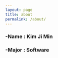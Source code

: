 ```yaml
---
layout: page
title: about
permalink: /about/
---
```


### -Name : Kim Ji Min  
### -Major : Software

